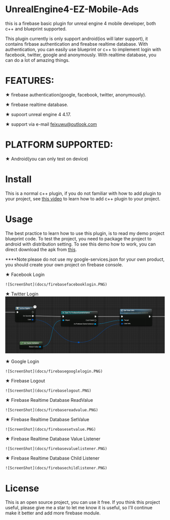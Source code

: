 # UnrealEngine4-EZ-Mobile-Ads
this is a firebase basic plugin for unreal engine 4 mobile developer, both c++ and blueprint supported.

This plugin currently is only support android(ios will later support), it contains firbase authentication and fireabse realtime database.
With authentication, you can easily use blueprint or c++ to implement login with facebook, twitter, google and anonymously.
With realtime database, you can do a lot of amazing things.


# FEATURES: 

★  firebase authentication(google, facebook, twitter, anonymously).

★  firebase realtime database.

★  supoort unreal engine 4 4.17.

★  support via e-mail feixuwu@outlook.com


# PLATFORM SUPPORTED:
★ Android(you can only test on device)



# Install

This is a normal c++ plugin, if you do not familiar with how to add plugin to your project,
see [this video](https://youtu.be/DRtkq0ewTz4) to learn how to add c++ plugin to your project.

# Usage
  The best practice to learn how to use this plugin, is to read my demo project blueprint code. To test the project, you need to 
  package the project to android with distribution setting.
  To see this demo how to work, you can direct download the apk from [this](https://www.dropbox.com/s/tsv5ajjgymzcl5n/UEFireBase-Android-Shipping-armv7-es2.apk?dl=0).
  
  ****Note:please do not use my google-services.json for your own product, you should create your own project on firebase console.
  
  
★ Facebook Login

	![ScreenShot](docs/firebasefacebooklogin.PNG)
	

★ Twitter Login
	![ScreenShot](docs/firebasetwitter.PNG)
  
★ Google Login  

	![ScreenShot](docs/firebasegooglelogin.PNG)
	
	
★ Firebase Logout

	![ScreenShot](docs/firebaselogout.PNG)
  
 
★ Firebase Realtime Database ReadValue

	![ScreenShot](docs/firebasereadvalue.PNG)
	
★ Firebase Realtime Database SetValue
     
	![ScreenShot](docs/firebasesetvalue.PNG)
	
	
★ Firebase Realtime Database Value Listener

	![ScreenShot](docs/firebasevaluelistener.PNG)

★ Firebase Realtime Database Child Listener
	
	![ScreenShot](docs/firebasechildlistener.PNG)

  
# License
 This is an open source project, you can use it free. If you think this project useful, please give me a star to let me know 
it is useful, so I'll continue make it better and add more firebase module.
